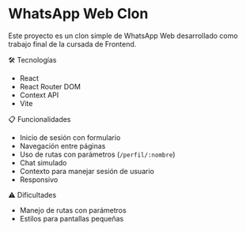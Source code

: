 # WhatsApp Web Clon

Este proyecto es un clon simple de WhatsApp Web desarrollado como trabajo final de la cursada de Frontend.

🛠 Tecnologías
- React
- React Router DOM
- Context API
- Vite

 📋 Funcionalidades
- Inicio de sesión con formulario
- Navegación entre páginas
- Uso de rutas con parámetros (`/perfil/:nombre`)
- Chat simulado
- Contexto para manejar sesión de usuario
- Responsivo

⚠️ Dificultades
- Manejo de rutas con parámetros
- Estilos para pantallas pequeñas
